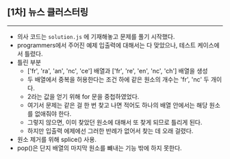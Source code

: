 ## [1차] 뉴스 클러스터링
- - -
* 의사 코드는 `solution.js` 에 기재해놓고 문제를 풀기 시작했다.
* programmers에서 주어진 예제 입출력에 대해서는 다 맞았으나, 테스트 케이스에서 틀렸다.
* 틀린 부분
  - ['fr', 'ra', 'an', 'nc', 'ce'] 배열과 ['fr', 're', 'en', 'nc', 'ch'] 배열을 생성
  - 두 배열에서 중복을 허용한다는 조건 하에 같은 원소의 개수는 'fr', 'nc' 두 개이다.
  - 2라는 값을 얻기 위해 for 문을 중첩하였었다.
  - 여기서 문제는 같은 걸 한 번 찾고 나면 적어도 하나의 배열 안에서는 해당 원소를 없애줘야 한다.
  - 그렇지 않으면, 이미 찾았던 원소에 대해서 또 찾게 되므로 틀리게 된다.
  - 하지만 입출력 에제에선 그러한 반례가 없어서 찾는 데 오래 걸렸다.
* 원소 제거를 위해 splice() 사용.
* pop()은 단지 배열의 마지막 원소를 뺴내는 기능 밖에 하지 못한다.